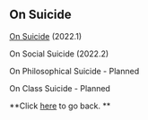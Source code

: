 ## On Suicide

[On Suicide](https://yaotongyuannvv.github.io/highschool/202201.pdf) (2022.1)

On Social Suicide (2022.2)

On Philosophical Suicide - Planned

On Class Suicide - Planned

**Click [here](https://yaotongyuannvv.github.io/) to go back. **
